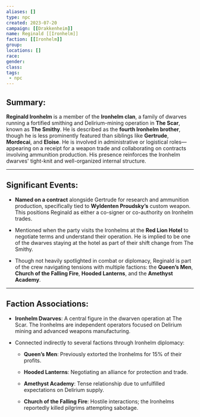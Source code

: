 ```yaml
---
aliases: []
type: npc
created: 2023-07-20
campaign: [[Drakkenheim]]
name: Reginald [[Ironhelm]]
faction: [[Ironhelm]]
group:
locations: []
race:
gender:
class:
tags:
 - npc
---
```

## Summary:

**Reginald Ironhelm** is a member of the **Ironhelm clan**, a family of dwarves running a fortified smithing and Delirium-mining operation in **The Scar**, known as **The Smithy**. He is described as the **fourth Ironhelm brother**, though he is less prominently featured than siblings like **Gertrude**, **Mordecai**, and **Eloise**. He is involved in administrative or logistical roles—appearing on a receipt for a weapon trade and collaborating on contracts involving ammunition production. His presence reinforces the Ironhelm dwarves' tight-knit and well-organized internal structure.

---

## Significant Events:

- **Named on a contract** alongside Gertrude for research and ammunition production, specifically tied to **Wyldenten Proudsky’s** custom weapon. This positions Reginald as either a co-signer or co-authority on Ironhelm trades​.
    
- Mentioned when the party visits the Ironhelms at the **Red Lion Hotel** to negotiate terms and understand their operation. He is implied to be one of the dwarves staying at the hotel as part of their shift change from The Smithy​.
    
- Though not heavily spotlighted in combat or diplomacy, Reginald is part of the crew navigating tensions with multiple factions: the **Queen’s Men**, **Church of the Falling Fire**, **Hooded Lanterns**, and the **Amethyst Academy**.
    

---

## Faction Associations:

- **Ironhelm Dwarves**: A central figure in the dwarven operation at The Scar. The Ironhelms are independent operators focused on Delirium mining and advanced weapons manufacturing.
    
- Connected indirectly to several factions through Ironhelm diplomacy:
    
    - **Queen’s Men**: Previously extorted the Ironhelms for 15% of their profits.
        
    - **Hooded Lanterns**: Negotiating an alliance for protection and trade.
        
    - **Amethyst Academy**: Tense relationship due to unfulfilled expectations on Delirium supply.
        
    - **Church of the Falling Fire**: Hostile interactions; the Ironhelms reportedly killed pilgrims attempting sabotage.




